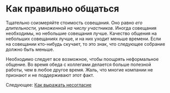 # Как правильно общаться
[//]: # (Version:1.0.0)
Тщательно соизмеряйте стоимость совещания. Оно равно *его длительности, умноженной на числу участников*. Иногда совещания необходимы, но небольшие совещания лучше. Качество общения на небольших совещаниях лучше, и на них уходит меньше времени. Если на совещании кто-нибудь скучает, то это знак, что следующее собрание должно быть меньше.

Необходимо следует все возможное, чтобы поощрять неформальное общение. Во время обеда с коллегами делается больше полезной работы, чем в любое другое время. Жаль, что многие компании не признают и не поддерживают этот факт.
 
Следующее: [Как выражать несогласие](05-How-to-Disagree-Honestly-and-Get-Away-with-It.md)
